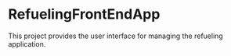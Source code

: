 # RefuelingFrontEndApp

This project provides the user interface for managing the refueling application.
